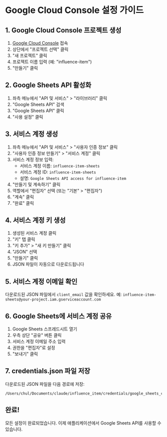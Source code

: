 # Google Cloud Console 설정 가이드

## 1. Google Cloud Console 프로젝트 생성

1. [Google Cloud Console](https://console.cloud.google.com) 접속
2. 상단에서 "프로젝트 선택" 클릭
3. "새 프로젝트" 클릭
4. 프로젝트 이름 입력 (예: "influence-item")
5. "만들기" 클릭

## 2. Google Sheets API 활성화

1. 좌측 메뉴에서 "API 및 서비스" > "라이브러리" 클릭
2. "Google Sheets API" 검색
3. "Google Sheets API" 클릭
4. "사용 설정" 클릭

## 3. 서비스 계정 생성

1. 좌측 메뉴에서 "API 및 서비스" > "사용자 인증 정보" 클릭
2. "사용자 인증 정보 만들기" > "서비스 계정" 클릭
3. 서비스 계정 정보 입력:
   - 서비스 계정 이름: `influence-item-sheets`
   - 서비스 계정 ID: `influence-item-sheets`
   - 설명: `Google Sheets API access for influence-item`
4. "만들기 및 계속하기" 클릭
5. 역할에서 "편집자" 선택 (또는 "기본" > "편집자")
6. "계속" 클릭
7. "완료" 클릭

## 4. 서비스 계정 키 생성

1. 생성된 서비스 계정 클릭
2. "키" 탭 클릭
3. "키 추가" > "새 키 만들기" 클릭
4. "JSON" 선택
5. "만들기" 클릭
6. JSON 파일이 자동으로 다운로드됩니다

## 5. 서비스 계정 이메일 확인

다운로드된 JSON 파일에서 `client_email` 값을 확인하세요.
예: `influence-item-sheets@your-project.iam.gserviceaccount.com`

## 6. Google Sheets에 서비스 계정 공유

1. Google Sheets 스프레드시트 열기
2. 우측 상단 "공유" 버튼 클릭
3. 서비스 계정 이메일 주소 입력
4. 권한을 "편집자"로 설정
5. "보내기" 클릭

## 7. credentials.json 파일 저장

다운로드된 JSON 파일을 다음 경로에 저장:
```
/Users/chul/Documents/claude/influence_item/credentials/google_sheets_credentials.json
```

## 완료!

모든 설정이 완료되었습니다. 이제 애플리케이션에서 Google Sheets API를 사용할 수 있습니다.